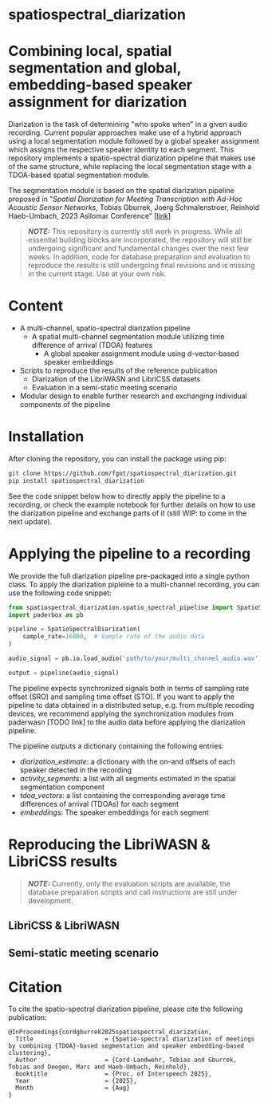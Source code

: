 # spatiospectral_diarization

# Combining local, spatial segmentation and global, embedding-based speaker assignment for diarization
Diarization is the task of determining "who spoke when" in a given audio recording.
Current popular approaches make use of a hybrid approach using a 
local segmentation module followed by a global speaker assignment which assigns the 
respective speaker identity to each segment. 
This repository implements a spatio-spectral diarization pipeline that makes use of the same 
structure, while replacing the local segmentation stage with a TDOA-based spatial 
segmentation module.
 
The segmentation module is based on the spatial diarization pipeline proposed in
"_Spatial Diarization for Meeting Transcription with Ad-Hoc Acoustic Sensor Networks_, Tobias Gburrek, 
Joerg Schmalenstroer, Reinhold Haeb-Umbach, 2023 Asilomar Conference" [[link]](https://arxiv.org/abs/2311.15597)


> **_NOTE:_**
This repository is currently still work in progress. While all essential building blocks are incorporated, 
the repository will still be undergoing significant and fundamental changes over the next few weeks.
In addition, code for database preparation and evaluation to reproduce the results is still undergoing final 
revisions and is missing in the current stage.
Use at your own risk.

# Content
- A multi-channel, spatio-spectral diarization pipeline
  - A spatial multi-channel segmentation module utilizing time difference of arrival (TDOA) features
    - A global speaker assignment module using d-vector-based speaker embeddings
- Scripts to reproduce the results of the reference publication
  - Diarization of the LibriWASN and LibriCSS datasets
  - Evaluation in a semi-static meeting scenario 
- Modular design to enable further research and exchanging individual 
components of the pipeline

# Installation
After cloning the repository, you can install the package using pip:
```bash
git clone https://github.com/fgnt/spatiospectral_diarization.git
pip install spatiospectral_diarization
```

<!-- In the future, a direct installation from PyPI will be available as well.-->

See the code snippet below how to directly apply the pipeline to a recording, 
or check the example notebook for further details on how to use the diarization pipeline and exchange parts of it 
(still WIP: to come in the next update).

# Applying the pipeline to a recording
We provide the full diarization pipeline pre-packaged into a single python class.
To apply the diarization pipleine to a multi-channel recording, you can use the following code snippet:

```python
from spatiospectral_diarization.spatio_spectral_pipeline import SpatioSpectralDiarization
import paderbox as pb

pipeline = SpatioSpectralDiarization(
    sample_rate=16000,  # Sample rate of the audio data
)

audio_signal = pb.io.load_audio('path/to/your/multi_channel_audio.wav')

output = pipeline(audio_signal)
```
The pipeline expects synchronized signals both in terms of sampling rate offset (SRO)
and sampling time offset (STO). If you want to apply the pipeline to data obtained in a distributed
setup, e.g. from multiple recoding devices, we recommend applying the synchronization modules from
paderwasn [TODO link]  to the audio data before applying the diarization pipeline.

The pipeline outputs a dictionary containing the following entries:
- _diarization_estimate_: a dictionary with the on-and offsets of each speaker detected in the recording
- _activity_segments_: a list with all segments estimated in the spatial segmentation component
- _tdoa_vectors_: a list containing the corresponding average time differences of arrival (TDOAs) for each segment
- _embeddings_: The speaker embeddings for each segment 


# Reproducing the LibriWASN & LibriCSS results
> **_NOTE:_** Currently, only the evaluation scripts are available, the database preparation scripts and call instructions
> are still under development.

## LibriCSS & LibriWASN

## Semi-static meeting scenario


# Citation
To cite the spatio-spectral diarization pipeline, please cite the following publication:

```
@InProceedings{cordgburrek2025spatiospectral_diarization,
  Title                    = {Spatio-spectral diarization of meetings by combining {TDOA}-based segmentation and speaker embedding-based clustering},
  Author                   = {Cord-Landwehr, Tobias and Gburrek, Tobias and Deegen, Marc and Haeb-Umbach, Reinhold},
  Booktitle                = {Proc. of Interspeech 2025},
  Year                     = {2025},
  Month                    = {Aug}
}
```